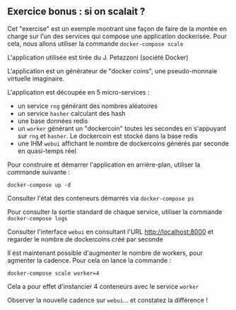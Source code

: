 ## Exercice bonus : si on scalait ?

Cet "exercise" est un exemple montrant une façon de faire de la montée en charge sur l'un des services qui compose une application dockerisée. Pour cela, nous allons utiliser la commande `docker-compose scale`

L'application utilisée est tirée du J. Petazzoni (société Docker)

L'application est un générateur de "docker coins", une pseudo-monnaie virtuelle imaginaire.

L'application est découpée en 5 micro-services :

  - un service `rng` générant des nombres aléatoires
  - un service `hasher` calculant des hash
  - une base données redis 
  - un `worker` générant un "dockercoin" toutes les secondes en s'appuyant sur `rng` et `hasher`. Le dockercoin est stocké dans la base redis
  - une IHM `webui` affichant le nombre de dockercoins générés par seconde en quasi-temps réel 

Pour construire et démarrer l'application en arrière-plan, utiliser la commande suivante :
```
docker-compose up -d
```

Consulter l'état des conteneurs démarrés via `docker-compose ps`

Pour consulter la sortie standard de chaque service, utiliser la commande `docker-compose logs`

Consulter l'interface `webui` en consultant l'URL [http://localhost:8000](http://localhost:8000) et regarder le nombre de dockercoins créé par seconde


Il est maintenant possible d'augmenter le nombre de workers, pour agmenter la cadence. Pour cela on lance la commande :
```
docker-compose scale worker=4
```

Cela a pour effet d'instancier 4 conteneurs avec le service `worker` 

Observer la nouvelle cadence sur `webui`... et constatez la différence !





